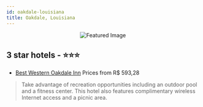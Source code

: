 ```yaml
---
id: oakdale-louisiana
title: Oakdale, Louisiana
---
```


<center><img src="https://i.travelapi.com/hotels/2000000/1870000/1867000/1866905/164b206a_z.jpg" alt="Featured Image" /></center>


##  3 star hotels - ⭐️⭐️⭐️

-    [Best Western Oakdale Inn](https://us.hurb.com/hotels/oakdale/best-western-oakdale-inn-JNP-JP988325?cmp=18055) Prices from R$ 593,28
   > Take advantage of recreation opportunities including an outdoor pool and a fitness center. This hotel also features complimentary wireless Internet access and a picnic area.
